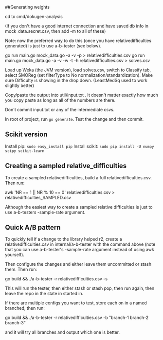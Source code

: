 ##Generating weights

cd to cmd/dokugen-analysis

(If you don't have a good internet connection and have saved db info in mock_data.secret.csv, then add -m to all of these)

Note: now the preferred way to do this (once you have relativedifficulties generated) is just to use a-b-tester (see below).

go run main.go mock_data.go -a -v -p > relativedifficulties.csv
go run main.go mock_data.go -a -v -w -t -h relativedifficulties.csv > solves.csv

Load up Weka (the JVM version), load solves.csv, switch to Classify tab, select SMOReg (set filterType to No normalization/standardization). Make sure Difficulty is showing in the drop down. (LeastMedSq used to work slightly better)

Copy/paste the output into util/input.txt . It doesn't matter exactly how much you copy paste as long as all of the numbers are there.

Don't commit input.txt or any of the intermediate csvs.

In root of project, run `go generate`. Test the change and then commit.


## Scikit version

Install pip: `sudo easy_install pip`
Install scikit: `sudo pip install -U numpy scipy scikit-learn`

## Creating a sampled relative_difficulties

To create a sampled relativedifficulties, build a full relativedifficulties.csv. Then run:

awk 'NR == 1 || NR % 10 == 0' relativedifficulties.csv > relativedifficulties_SAMPLED.csv

Although the easiest way to create a sampled relative difficulties is just to use a-b-testers -sample-rate argument.

## Quick A/B pattern

To quickly tell if a change to the library helped r2, create a relativedifficulties.csv in internal/a-b-tester with the command above (note that you can use a-b-tester's -sample-rate argument instead of using awk yourself).

Then configure the changes and either leave them uncommitted or stash them. Then run:

go build && ./a-b-tester -r relativedifficulties.csv -s

This will run the tester, then either stash or stash pop, then run again, then leave the repo in the state in started in.

If there are multiple configs you want to test, store each on in a named branched, then run:

go build && ./a-b-tester -r relativedifficulties.csv -b "branch-1 branch-2 branch-3"

and it will try all branches and output which one is better.

